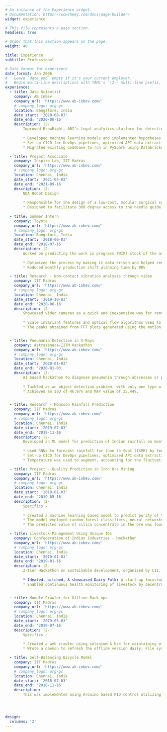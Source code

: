 ```yaml
---
# An instance of the Experience widget.
# Documentation: https://wowchemy.com/docs/page-builder/
widget: experience

# This file represents a page section.
headless: true

# Order that this section appears on the page.
weight: 40

title: Experience
subtitle: Professional

# Date format for experience
date_format: Jan 2006
#   Leave `date_end` empty if it's your current employer.
#   Begin multi-line descriptions with YAML's `|2-` multi-line prefix.
experience:
  - title: Data Scientist
    company: AB InBev
    company_url: 'https://www.ab-inbev.com/'
    # company_logo: org-gc
    location: Bangalore, India
    date_start: '2020-08-03'
    date_end: '2020-08-16'
    description: |2-
        Improved BrewRight, ABI’s legal analytics platform for detecting fraudulent transactions for financial compliance
        
        * Developed machine learning models and implemented hypotheses to flag anomalous and risky transactions
        * Set-up CICD for DevOps pipelines, optimized API data extraction scripts and achieved E2E Automation
        * Migrated existing codebase to run in PySpark using Databricks; reducing runtime by 70%, saving USD 100,000

  - title: Project Associate  
    company: Inspire Lab, IIT Madras
    company_url: 'https://www.ab-inbev.com/'
    # company_logo: org-gc
    location: Chennai, India
    date_start: '2021-05-03'
    date_end: '2021-09-16'
    description: |2-
        NDA Robot Design
        
        * Responsible for the design of a low-cost, modular surgical system to guide invasive surgical operations.
        * Designed to facilitate 360 degree access to the needle guide during surgical operations; Controlled through servo motors.
        
  - title: Summer Intern
    company: Toyota
    company_url: 'https://www.ab-inbev.com/'
    # company_logo: org-gc
    location: Bangalore, India
    date_start: '2018-06-03'
    date_end: '2018-07-16'
    description: |2-
        Worked on predicting the work in progress (WIP) stock of the assembly shop. 
        
        * Optimized the process by making it data driven and helped reduce the WIP stock by 9%
        * Reduced monthly production shift planning time by 80%

  - title: Research - Non-contact vibration analysis through video
    company: IIT Madras
    company_url: 'https://www.ab-inbev.com/'
    # company_logo: org-gc
    location: Chennai, India
    date_start: '2019-10-03'
    date_end: '2020-06-16'
    description: |2-
        Showcased video cameras as a quick and inexpensive way for remote, non-contact vibration analysis
        
        * Scale invariant features and optical flow algorithms used to extract the motion signal from the video frames
        * The peaks obtained from FFT plots generated using the motion signal were found to be in 8% of the body’s NF


  - title: Pneumonia Detection in X-Rays
    company: Astrazeneca-IITM Hackathon
    company_url: 'https://www.ab-inbev.com/'
    # company_logo: org-gc
    location: Chennai, India
    date_start: '2020-01-03'
    date_end: '2020-01-03'
    description: |2-
        AI based hackathon to diagnose pneumonia through abscesses or pleural effusions in X-Ray images 
        
        * Tackled as an object detection problem, with only one type of image to detect. Yolo-v3 from Darknet was used 
        * Achieved an IoU of 46.97% and MAP value of 35.44%.


  - title: Research - Monsoon Rainfall Prediction
    company: IIT Madras
    company_url: 'https://www.ab-inbev.com/'
    # company_logo: org-gc
    location: Chennai, India
    date_start: '2019-07-03'
    date_end: '2019-11-16'
    description: |2-
        Developed an ML model for prediction of Indian rainfall on monthly and seasonal time scales
        
        * Used RNNs to forecast rainfall for June to Sept (ISMR) by feeding data on rainfall and sea surface temps
        * Set-up CICD for DevOps pipelines, optimized API data extraction scripts and achieved E2E Automation
        * Temperature was used to augment, accounting for the fluctuations; the model achieved an RMS Error of 24 cm

  - title: Project - Quality Prediction in Iron Ore Mining
    company: IIT Madras
    company_url: 'https://www.ab-inbev.com/'
    # company_logo: org-gc
    location: Chennai, India
    date_start: '2019-01-03'
    date_end: '2019-05-16'
    description: |2-
        Specifics - 
        
        * Created a machine learning based model to predict purity of the Iron ore (percentage of Silica Impurity) prior to froth floatation, to enable engineers to take corrective actions and ensure that the product quality remains high
        * The model employed random forest classifiers, neural networks and XGBoost in an ensemble to predict the output Silica concentrate based on input ore properties, ore pulp condition, air flow rate &amp; other process parameters
        * The predicted value of silica concentrate in the ore was found have an R2 score of 0.941 in the testing set

  - title: Livestock Management Using Unique IDs
    company: Confederation of Indian Industries - Hackathon
    company_url: 'https://www.ab-inbev.com/'
    # company_logo: org-gc
    location: Chennai, India
    date_start: '2019-01-03'
    date_end: '2019-01-16'
    description: |2-
        2-tier Hackathon on sustainable development, organized by CII; contested by 300+ teams across 7 countries
        
        * Ideated, pitched, & showcased Dairy Folk: A start-up focusing on improving livestock management using unique IDs
        * Enabled continuous health monitoring of livestock by decentralizing storage of data for enhanced transparency


  - title: Moodle Crawler for Offline Back-ups
    company: IIT Madras
    company_url: 'https://www.ab-inbev.com/'
    # company_logo: org-gc
    location: Chennai, India
    date_start: '2019-05-03'
    date_end: '2019-07-16'
    description: |2-
        Specifics - 
        
        * Created a web crawler using selenium & bs4 for maintaining offline copy of course documents from Moodle.
        * Wrote a daemon to refresh the offline version daily; File system updated to match changes in course structure

  - title: Self-Balancing Bicycle Model
    company: IIT Madras
    company_url: 'https://www.ab-inbev.com/'
    # company_logo: org-gc
    location: Chennai, India
    date_start: '2018-07-03'
    date_end: '2018-11-16'
    description: 
        This was implemented using Arduino based PID control utilizing data from a gyroscope &amp. An accelerometer in a closed feedback loop to control the rotation speed of a flywheel, thereby maintaining the unstable equilibrium.
        



design:
  columns: '2'
---
```



